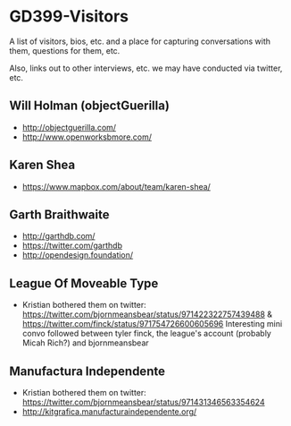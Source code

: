 # GD399-Visitors
A list of visitors, bios, etc. and a place for capturing conversations with them, questions for them, etc.

Also, links out to other interviews, etc. we may have conducted via twitter, etc.

## Will Holman (objectGuerilla)
- http://objectguerilla.com/
- http://www.openworksbmore.com/

## Karen Shea
- https://www.mapbox.com/about/team/karen-shea/

## Garth Braithwaite
- http://garthdb.com/
- https://twitter.com/garthdb
- http://opendesign.foundation/

## League Of Moveable Type
- Kristian bothered them on twitter: https://twitter.com/bjornmeansbear/status/971422322757439488 & https://twitter.com/finck/status/971754726600605696
Interesting mini convo followed between tyler finck, the league's account (probably Micah Rich?) and bjornmeansbear

## Manufactura Independente
- Kristian bothered them on twitter: https://twitter.com/bjornmeansbear/status/971431346563354624
- http://kitgrafica.manufacturaindependente.org/
